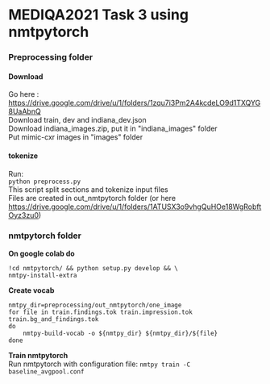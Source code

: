 # MEDIQA2021 Task 3 using nmtpytorch

### Preprocessing folder

#### Download
Go here : https://drive.google.com/drive/u/1/folders/1zqu7i3Pm2A4kcdeLO9d1TXQYG8UaAbnQ <br/>
Download train, dev and indiana_dev.json<br/>
Download indiana_images.zip, put it in "indiana_images" folder<br/>
Put mimic-cxr images in "images" folder<br/>

#### tokenize
Run:<br/>
`python preprocess.py`<br/>
This script split sections and tokenize input files <br/>
Files are created in out_nmtpytorch folder (or here https://drive.google.com/drive/u/1/folders/1ATUSX3o9vhgQuHOe18WgRobftOyz3zu0)


### nmtpytorch folder
<b>On google colab do </b><br/>
```
!cd nmtpytorch/ && python setup.py develop && \
nmtpy-install-extra 
```
<b>Create vocab</b><br/>

```
nmtpy_dir=preprocessing/out_nmtpytorch/one_image
for file in train.findings.tok train.impression.tok  train.bg_and_findings.tok
do
    nmtpy-build-vocab -o ${nmtpy_dir} ${nmtpy_dir}/${file}
done
```

<b>Train nmtpytorch</b><br/>
Run nmtpytorch with configuration file: `nmtpy train -C baseline_avgpool.conf`


